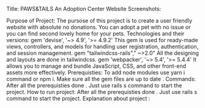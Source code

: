 Title:
PAWS&TAILS An Adoption Center Website 
Screenshots:


Purpose of Project:
The pursose of this project is to create a user friendly website with absolute no donations. You can adopt a pet with no issue or you can find second lovely home for your pets.
Technologies and their versions:
gem 'devise', '~> 4.9', '>= 4.9.2'
This gem is used for  ready-made views, controllers, and models for handling user registration, authentication, and session management. 
 gem "tailwindcss-rails"," ~>2.0"
All the designing and layouts are done in tailwindcss.
 gem 'webpacker', '~> 5.4', '>= 5.4.4'
 It allows you to manage and bundle JavaScript, CSS, and other front-end assets more effectively.
 Prerequisties:
 To add node modules use yarn i command or npm i. Make sure all the gem files are up to date .
 Commands:
 After all the prerequisties done . Just use rails s command to start the project.
 How to run project:
  After all the prerequisties done . Just use rails s command to start the project.
Explanation about project :


  
 








